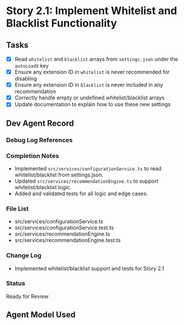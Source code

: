 
# Story 2.1: Implement Whitelist and Blacklist Functionality

## Tasks

- [x] Read `whitelist` and `blacklist` arrays from `settings.json` under the `autoLoadX` key
- [x] Ensure any extension ID in `whitelist` is never recommended for disabling
- [x] Ensure any extension ID in `blacklist` is never included in any recommendation
- [x] Correctly handle empty or undefined whitelist/blacklist arrays
- [x] Update documentation to explain how to use these new settings

## Dev Agent Record

### Debug Log References

### Completion Notes

- Implemented `src/services/configurationService.ts` to read whitelist/blacklist from settings.json.
- Updated `src/services/recommendationEngine.ts` to support whitelist/blacklist logic.
- Added and validated tests for all logic and edge cases.

### File List

- src/services/configurationService.ts
- src/services/configurationService.test.ts
- src/services/recommendationEngine.ts
- src/services/recommendationEngine.test.ts

### Change Log

- Implemented whitelist/blacklist support and tests for Story 2.1

### Status

Ready for Review

## Agent Model Used

